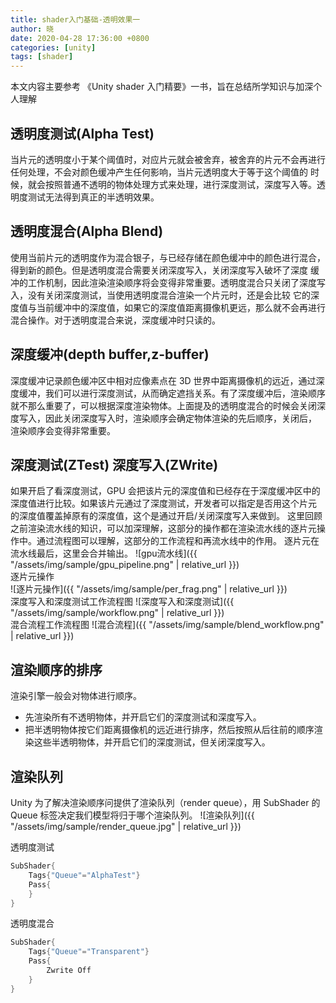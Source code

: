 ```yaml
---
title: shader入门基础-透明效果一
author: 晓
date: 2020-04-28 17:36:00 +0800
categories: [unity]
tags: [shader]
---
```


本文内容主要参考 《Unity shader 入门精要》一书，旨在总结所学知识与加深个人理解

## 透明度测试(Alpha Test)

当片元的透明度小于某个阈值时，对应片元就会被舍弃，被舍弃的片元不会再进行任何处理，不会对颜色缓冲产生任何影响，当片元透明度大于等于这个阈值的
时候，就会按照普通不透明的物体处理方式来处理，进行深度测试，深度写入等。透明度测试无法得到真正的半透明效果。

## 透明度混合(Alpha Blend)

使用当前片元的透明度作为混合银子，与已经存储在颜色缓冲中的颜色进行混合，得到新的颜色。但是透明度混合需要关闭深度写入，关闭深度写入破坏了深度
缓冲的工作机制，因此渲染渲染顺序将会变得非常重要。透明度混合只关闭了深度写入，没有关闭深度测试，当使用透明度混合渲染一个片元时，还是会比较
它的深度值与当前缓冲中的深度值，如果它的深度值距离摄像机更远，那么就不会再进行混合操作。对于透明度混合来说，深度缓冲时只读的。

## 深度缓冲(depth buffer,z-buffer)

深度缓冲记录颜色缓冲区中相对应像素点在 3D 世界中距离摄像机的远近，通过深度缓冲，我们可以进行深度测试，从而确定遮挡关系。有了深度缓冲后，渲染顺序
就不那么重要了，可以根据深度渲染物体。上面提及的透明度混合的时候会关闭深度写入，因此关闭深度写入时，渲染顺序会确定物体渲染的先后顺序，关闭后，
渲染顺序会变得非常重要。

## 深度测试(ZTest) 深度写入(ZWrite)

如果开启了看深度测试，GPU 会把该片元的深度值和已经存在于深度缓冲区中的深度值进行比较。如果该片元通过了深度测试，开发者可以指定是否用这个片元
的深度值覆盖掉原有的深度值，这个是通过开启/关闭深度写入来做到。
这里回顾之前渲染流水线的知识，可以加深理解，这部分的操作都在渲染流水线的逐片元操作中。通过流程图可以理解，这部分的工作流程和再流水线中的作用。
逐片元在流水线最后，这里会合并输出。
![gpu流水线]({{ "/assets/img/sample/gpu_pipeline.png" | relative_url }})  
逐片元操作  
![逐片元操作]({{ "/assets/img/sample/per_frag.png" | relative_url }})  
深度写入和深度测试工作流程图
![深度写入和深度测试]({{ "/assets/img/sample/workflow.png" | relative_url }})  
混合流程工作流程图
![混合流程]({{ "/assets/img/sample/blend_workflow.png" | relative_url }})

## 渲染顺序的排序

渲染引擎一般会对物体进行顺序。

- 先渲染所有不透明物体，并开启它们的深度测试和深度写入。
- 把半透明物体按它们距离摄像机的远近进行排序，然后按照从后往前的顺序渲染这些半透明物体，并开启它们的深度测试，但关闭深度写入。

## 渲染队列

Unity 为了解决渲染顺序问提供了渲染队列（render queue），用 SubShader 的 Queue 标签决定我们模型将归于哪个渲染队列。
![渲染队列]({{ "/assets/img/sample/render_queue.jpg" | relative_url }})

透明度测试

```c
SubShader{
	Tags{"Queue"="AlphaTest"}
	Pass{
	}
}
```

透明度混合

```c
SubShader{
	Tags{"Queue"="Transparent"}
	Pass{
		Zwrite Off
	}
}
```
